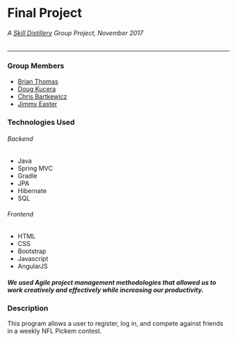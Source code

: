 # Final Project

###### A [Skill Distillery](http://skilldistillery.com/) Group Project, November 2017
---
### Group Members
* [Brian Thomas](https://github.com/flycal6)
* [Doug Kucera](https://github.com/dougkucera)
* [Chris Bartkewicz](https://github.com/msupg21)
* [Jimmy Easter](https://github.com/jmeaster1)

### Technologies Used
###### Backend
* Java
* Spring MVC
* Gradle
* JPA
* Hibernate
* SQL

###### Frontend
* HTML
* CSS
* Bootstrap
* Javascript
* AngularJS

##### We used Agile project management methodologies that allowed us to work creatively and effectively while increasing our productivity.

### Description

This program allows a user to register, log in, and compete against friends in a weekly NFL Pickem contest.
